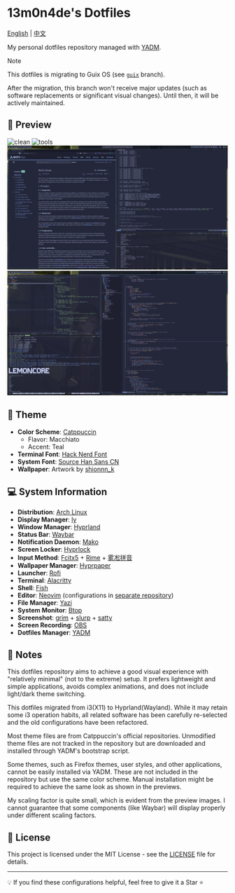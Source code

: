 # 13m0n4de's Dotfiles

[English](./README.md) | [中文](./README.zh.md)

My personal dotfiles repository managed with [YADM](https://yadm.io/).

> [!NOTE]
> This dotfiles is migrating to Guix OS (see [`guix`](https://github.com/13m0n4de/dotfiles/tree/guix) branch).
>
> After the migration, this branch won't receive major updates (such as software replacements or significant visual changes). Until then, it will be actively maintained.

## 📸 Preview

![clean](./assets/clean.png)
![tools](./assets/tools.png)
![windows](./assets/windows.png)
![development](./assets/development.png)

## 🎨 Theme

- **Color Scheme**: [Catppuccin](https://github.com/catppuccin/)
    - Flavor: Macchiato
    - Accent: Teal
- **Terminal Font**: [Hack Nerd Font](https://github.com/ryanoasis/nerd-fonts/tree/master/patched-fonts/Hack)
- **System Font**: [Source Han Sans CN](https://fonts.adobe.com/fonts/source-han-sans-simplified-chinese)
- **Wallpaper**: Artwork by [shionnn_k](https://x.com/shionnn_k)

## 💻 System Information

- **Distribution**: [Arch Linux](https://archlinux.org/)
- **Display Manager**: [ly](https://github.com/fairyglade/ly)
- **Window Manager**: [Hyprland](https://hyprland.org/)
- **Status Bar**: [Waybar](https://github.com/Alexays/Waybar/)
- **Notification Daemon**: [Mako](https://github.com/emersion/mako)
- **Screen Locker**: [Hyprlock](https://github.com/hyprwm/hyprlock)
- **Input Method**: [Fcitx5](https://fcitx-im.org/) + [Rime](https://rime.im/) + [雾凇拼音](https://github.com/iDvel/rime-ice)
- **Wallpaper Manager**: [Hyprpaper](https://github.com/hyprwm/hyprpaper)
- **Launcher**: [Rofi](https://github.com/davatorium/rofi)
- **Terminal**: [Alacritty](https://alacritty.org/)
- **Shell**: [Fish](https://fishshell.com/)
- **Editor**: [Neovim](https://neovim.io/) (configurations in [separate repository](https://github.com/13m0n4de/nvim))
- **File Manager**: [Yazi](https://github.com/sxyazi/yazi/)
- **System Monitor**: [Btop](https://github.com/aristocratos/btop)
- **Screenshot**: [grim](https://git.sr.ht/~emersion/grim) + [slurp](https://github.com/emersion/slurp) + [satty](https://github.com/gabm/satty)
- **Screen Recording**: [OBS](https://obsproject.com/)
- **Dotfiles Manager**: [YADM](https://yadm.io/)

## 📝 Notes

This dotfiles repository aims to achieve a good visual experience with "relatively minimal" (not to the extreme) setup. It prefers lightweight and simple applications, avoids complex animations, and does not include light/dark theme switching.

This dotfiles migrated from i3(X11) to Hyprland(Wayland). While it may retain some i3 operation habits, all related software has been carefully re-selected and the old configurations have been refactored.

Most theme files are from Catppuccin's official repositories. Unmodified theme files are not tracked in the repository but are downloaded and installed through YADM's bootstrap script.

Some themes, such as Firefox themes, user styles, and other applications, cannot be easily installed via YADM. These are not included in the repository but use the same color scheme. Manual installation might be required to achieve the same look as shown in the previews.

My scaling factor is quite small, which is evident from the preview images. I cannot guarantee that some components (like Waybar) will display properly under different scaling factors.

## 📜 License

This project is licensed under the MIT License - see the [LICENSE](./LICENSE) file for details.

---

💡 If you find these configurations helpful, feel free to give it a Star ⭐
